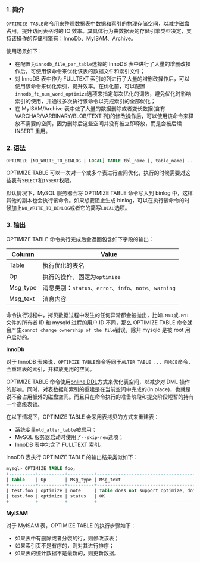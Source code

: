 ### 1. 简介

`OPTIMIZE TABLE`命令用来整理数据表中数据和索引的物理存储空间，以减少磁盘占用，提升访问表格时的 IO 效率。其具体行为由数据表的存储引擎类型决定，支持该操作的存储引擎有：InnoDb、MyISAM、Archive。

使用场景如下：

* 在配置为`innodb_file_per_table`选择的 InnoDB 表中进行了大量的增删改操作后，可使用该命令来优化该表的数据文件和索引文件；
* 对 InnoDB 表中作为 FULLTEXT 索引的列进行了大量的增删改操作后，可以使用该命令来优化索引，提升效率。在优化前，可以配置`innodb_ft_num_word_optimize`选项来指定每次优化的词数，避免优化时影响索引的使用，并通过多次执行该命令以完成索引的全部优化；
* 在 MyISAM/Archive 表中做了大量的数据删除或者变长数据(含有 VARCHAR/VARBINARY/BLOB/TEXT 列)的修改操作后，可以使用该命令来释放不需要的空间，因为删除后这些空间并没有被立即释放，而是会被后续 INSERT 重用。

### 2. 语法

```sql
OPTIMIZE [NO_WRITE_TO_BINLOG | LOCAL] TABLE tbl_name [, table_name] ...
```

OPTIMIZE TABLE 可以一次对一个或多个表进行空间优化，执行的时候需要对这些表有`SELECT`和`INSERT`权限。

默认情况下，MySQL 服务器会将 OPTIMIZE TABLE 命令写入到 binlog 中，这样其他的副本也会执行该命令。如果想要阻止生成 binlog，可以在执行该命令的时候加上`NO_WRITE_TO_BINLOG`或者它的简写`LOCAL`选项。

### 3. 输出

OPTIMIZE TABLE 命令执行完成后会返回包含如下字段的输出：

 Column   | Value       
----------|--------------
 Table    | 执行优化的表名
 Op       | 执行的操作，固定为`optimize`
 Msg_type | 消息类别：`status`、`error`、`info`、`note`、`warning`
 Msg_text | 消息内容

命令执行过程中，拷贝数据过程中发生的任何异常都会被抛出，比如`.MYD`或`.MYI`文件的所有者 ID 和 mysqld 进程的用户 ID 不同，那么 OPTIMIZE TABLE 命令就会产生`cannot change ownership of the file`错误，除非 mysqld 是被 root 用户启动的。

**InnoDb**

对于 InnoDB 表来说，`OPTIMIZE TABLE`命令等同于`ALTER TABLE ... FORCE`命令，会重建表的索引，并释放无用的空间。

OPTIMIZE TABLE 命令使用[online DDL](https://dev.mysql.com/doc/refman/8.0/en/innodb-online-ddl.html)方式来优化表空间，以减少对 DML 操作的影响。同时，对表数据和索引的重建是在当前空间中完成的(in place)，也就是说不会占用额外的磁盘空间。而且只在命令执行的准备阶段和提交阶段短暂的持有一个高级表锁。

在以下情况下，OPTIMIZE TABLE 会采用表拷贝的方式来重建表：

* 系统变量`old_alter_table`被启用；
* MySQL 服务器启动时使用了`--skip-new`选项；
* InnoDB 表中包含了 FULLTEXT 索引。

InnoDB 表执行 OPTIMIZE TABLE 的输出结果类似如下：

```sql
mysql> OPTIMIZE TABLE foo;
+----------+----------+----------+-------------------------------------------------------------------+
| Table    | Op       | Msg_type | Msg_text                                                          |
+----------+----------+----------+-------------------------------------------------------------------+
| test.foo | optimize | note     | Table does not support optimize, doing recreate + analyze instead |
| test.foo | optimize | status   | OK                                                                |
+----------+----------+----------+-------------------------------------------------------------------+
```

**MyISAM**

对于 MyISAM 表，OPTIMIZE TABLE 的执行步骤如下：

* 如果表中有删除或者分裂的行，则修改该表；
* 如果索引页不是有序的，则对其进行排序；
* 如果表的统计数据不是最新的，则更新数据。
